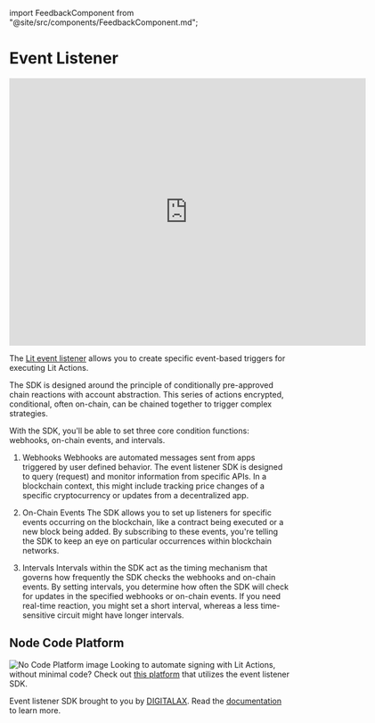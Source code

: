 import FeedbackComponent from "@site/src/components/FeedbackComponent.md";

# Event Listener

 <iframe width="640" 
         height="480" 
         src="https://www.youtube.com/embed/gcT8Bp5oepo" 
         title="Event Listener with Lit Protocol - Automate Web3 Signing" 
         frameborder="0" 
         allow="accelerometer; autoplay; clipboard-write; encrypted-media; gyroscope; picture-in-picture" 
         allowfullscreen>
 </iframe>


The [Lit event listener](https://github.com/DIGITALAX/LitListenerSDK) allows you to create specific event-based triggers for executing Lit Actions.

The SDK is designed around the principle of conditionally pre-approved chain reactions with account abstraction. This series of actions encrypted, conditional, often on-chain, can be chained together to trigger complex strategies.

With the SDK, you'll be able to set three core condition functions: webhooks, on-chain events, and intervals.

1. Webhooks
Webhooks are automated messages sent from apps triggered by user defined behavior. The event listener SDK is designed to query (request) and monitor information from specific APIs. In a blockchain context, this might include tracking price changes of a specific cryptocurrency or updates from a decentralized app.

2. On-Chain Events
The SDK allows you to set up listeners for specific events occurring on the blockchain, like a contract being executed or a new block being added. By subscribing to these events, you're telling the SDK to keep an eye on particular occurrences within blockchain networks.

3. Intervals
Intervals within the SDK act as the timing mechanism that governs how frequently the SDK checks the webhooks and on-chain events. By setting intervals, you determine how often the SDK will check for updates in the specified webhooks or on-chain events. If you need real-time reaction, you might set a short interval, whereas a less time-sensitive circuit might have longer intervals.

## Node Code Platform
![No Code Platform image](/img/event_listener_no_code.png)
Looking to automate signing with Lit Actions, without minimal code? Check out [this platform](https://listener.irrevocable.dev/) that utilizes the event listener SDK. 


Event listener SDK brought to you by [DIGITALAX](https://github.com/DIGITALAX). Read the [documentation](https://docs.irrevocable.dev/) to learn more.

<FeedbackComponent/>
